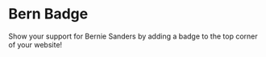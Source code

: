 # Bern Badge
Show your support for Bernie Sanders by adding a badge to the top corner of your website!
